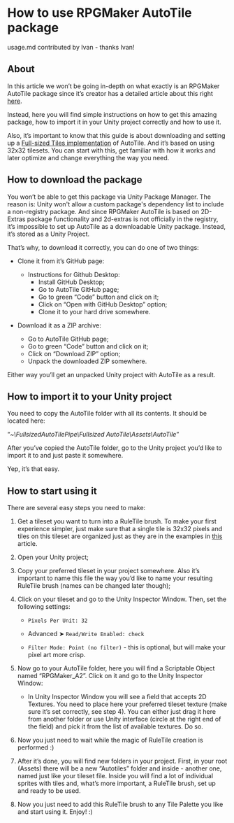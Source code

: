 # How to use RPGMaker AutoTile package

usage.md contributed by Ivan - thanks Ivan!

## About

In this article we won’t be going in-depth on what exactly is an RPGMaker AutoTile package since it’s creator has a detailed article about this right [here](https://kpdwyer.github.io/unity/2019/04/18/Autotile-Pipeline.html#in-closing).

Instead, here you will find simple instructions on how to get this amazing package, how to import it in your Unity project correctly and how to use it.

Also, it’s important to know that this guide is about downloading and setting up a [Full-sized Tiles implementation](https://kpdwyer.github.io/unity/2019/04/18/Autotile-Pipeline.html#implementation-1-full-sized-tiles) of AutoTile. And it’s based on using 32x32 tilesets. You can start with this, get familiar with how it works and later optimize and change everything the way you need.

## How to download the package

You won’t be able to get this package via Unity Package Manager. The reason is: Unity won't allow a custom package's dependency list to include a non-registry package. And since RPGMaker AutoTile is based on 2D-Extras package functionality and 2d-extras is not officially in the registry, it’s impossible to set up AutoTile as a downloadable Unity package. Instead, it’s stored as a Unity Project.

That’s why, to download it correctly, you can do one of two things:

- Clone it from it’s GitHub page:
  - Instructions for Github Desktop:
    - Install GitHub Desktop;
    - Go to AutoTile GitHub page;
    - Go to green “Code” button and click on it;
    - Click on “Open with GitHub Desktop” option;
    - Clone it to your hard drive somewhere.

- Download it as a ZIP archive:
  - Go to AutoTile GitHub page;
  - Go to green “Code” button and click on it;
  - Click on “Download ZIP” option;
  - Unpack the downloaded ZIP somewhere.

Either way you’ll get an unpacked Unity project with AutoTile as a result.

## How to import it to your Unity project

You need to copy the AutoTile folder with all its contents. It should be located here:

“*~\FullsizedAutoTilePipe\Fullsized AutoTile\Assets\AutoTile*”

After you’ve copied the AutoTile folder, go to the Unity project you’d like to import it to and just paste it somewhere.

Yep, it’s that easy.

## How to start using it

There are several easy steps you need to make:

1. Get a tileset you want to turn into a RuleTile brush. To make your first experience simpler, just make sure that a single tile is 32x32 pixels and tiles on this tileset are organized just as they are in the examples in [this](https://kpdwyer.github.io/unity/2019/04/18/Autotile-Pipeline.html#overview--quick-start) article.

2. Open your Unity project;

3. Copy your preferred tileset in your project somewhere. Also it’s important to name this file the way you’d like to name your resulting RuleTile brush (names can be changed later though);

4. Click on your tileset and go to the Unity Inspector Window. Then, set the following settings:

   - `Pixels Per Unit: 32`

   - Advanced ➤ `Read/Write Enabled: check`
   - `Filter Mode: Point (no filter)` - this is optional, but will make your pixel art more crisp.

5. Now go to your AutoTile folder, here you will find a Scriptable Object named “RPGMaker_A2”. Click on it and go to the Unity Inspector Window:

   - In Unity Inspector Window you will see a field that accepts 2D Textures. You need to place here your preferred tileset texture (make sure it’s set correctly, see step 4). You can either just drag it here from another folder or use Unity interface (circle at the right end of the field) and pick it from the list of available textures. Do so.

8. Now you just need to wait while the magic of RuleTile creation is performed :)

9. After it’s done, you will find new folders in your project. First, in your root (Assets) there will be a new “Autotiles” folder and inside - another one, named just like your tileset file. Inside you will find a lot of individual sprites with tiles and, what’s more important, a RuleTile brush, set up and ready to be used.

10. Now you just need to add this RuleTile brush to any Tile Palette you like and start using it. Enjoy! :)